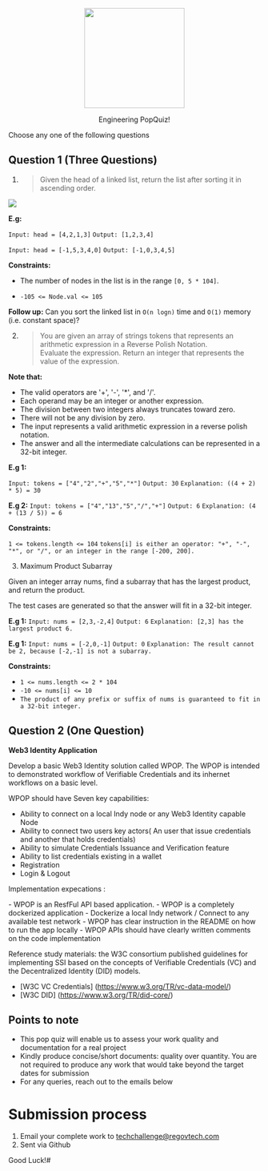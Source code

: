 <p align="center"> 
    <img src="https://regov-store.s3.ap-southeast-1.amazonaws.com/REGOV+Logo_CMYK.png" width="200" >
</p>

<p style="text-align: center;"> Engineering PopQuiz! </p>

Choose any one of the following questions

## Question 1 (Three Questions)

1. > Given the head of a linked list, return the list after sorting it in ascending order.

<p align="Left"> 
    <img src="https://regov-store.s3.ap-southeast-1.amazonaws.com/link-list.png" >
</p>

**E.g:**

`Input: head = [4,2,1,3]`
`Output: [1,2,3,4]`

`Input: head = [-1,5,3,4,0]`
`Output: [-1,0,3,4,5]`

**Constraints:**

- The number of nodes in the list is in the range `[0, 5 * 104]`.

- `-105 <= Node.val <= 105`

**Follow up:** Can you sort the linked list in `O(n logn)` time and `O(1)` memory (i.e. constant space)?

2. > You are given an array of strings tokens that represents an arithmetic expression in a Reverse Polish Notation. </br> Evaluate the expression. Return an integer that represents the value of the expression.

**Note that:**

- The valid operators are '+', '-', '*', and '/'.
- Each operand may be an integer or another expression.
- The division between two integers always truncates toward zero.
- There will not be any division by zero.
- The input represents a valid arithmetic expression in a reverse polish notation.
- The answer and all the intermediate calculations can be represented in a 32-bit integer.

**E.g 1:**

`Input: tokens = ["4","2","+","5","*"]`
`Output: 30`
`Explanation: ((4 + 2) * 5) = 30`

**E.g 2:**
`Input: tokens = ["4","13","5","/","+"]`
`Output: 6`
`Explanation: (4 + (13 / 5)) = 6`


**Constraints:**

`1 <= tokens.length <= 104`
`tokens[i] is either an operator: "+", "-", "*", or "/", or an integer in the range [-200, 200].`


3. Maximum Product Subarray

Given an integer array nums, find a subarray that has the largest product, and return the product.

The test cases are generated so that the answer will fit in a 32-bit integer.

**E.g 1:**
`Input: nums = [2,3,-2,4]`
`Output: 6`
`Explanation: [2,3] has the largest product 6.`

**E.g 1:**
`Input: nums = [-2,0,-1]`
`Output: 0`
`Explanation: The result cannot be 2, because [-2,-1] is not a subarray.`

**Constraints:**

- `1 <= nums.length <= 2 * 104`
- `-10 <= nums[i] <= 10`
- `The product of any prefix or suffix of nums is guaranteed to fit in a 32-bit integer.`

## Question 2 (One Question)

**Web3 Identity Application**

<p> Develop a basic Web3 Identity solution called WPOP. The WPOP is intended to demonstrated workflow of Verifiable Credentials and its inhernet workflows on a basic level.<p/>

<p> WPOP should have Seven key capabilities: </p>

- Ability to connect on a local Indy node or any Web3 Identity capable Node
- Ability to connect two users key actors( An user that issue credentials and another that holds credentials) 
- Ability to simulate Credentials Issuance and Verification feature
- Ability to list credentials existing in a wallet
- Registration
- Login & Logout


 <p> Implementation expecations : </p>
- WPOP is an ResfFul API based application. 
- WPOP is a completely dockerized application
- Dockerize a local Indy network / Connect to any available test network
- WPOP has clear instruction in the README on how to run the app locally
- WPOP APIs should have clearly written comments on the code implementation


<p> Reference study materials: the W3C consortium published guidelines for implementing SSI based on the concepts of Verifiable Credentials (VC) and the Decentralized Identity (DID) models.  </p>

 - [W3C VC Credentials] (https://www.w3.org/TR/vc-data-model/)
 - [W3C DID] (https://www.w3.org/TR/did-core/)

 ## Points to note
  - This pop quiz will enable us to assess your work quality and documentation for a real project
  - Kindly produce concise/short documents: quality over quantity. You are not required to produce any work that would take beyond the target dates for submission
  - For any queries, reach out to the emails below

# Submission process

1. Email your complete work to techchallenge@regovtech.com
2. Sent via Github

Good Luck!#